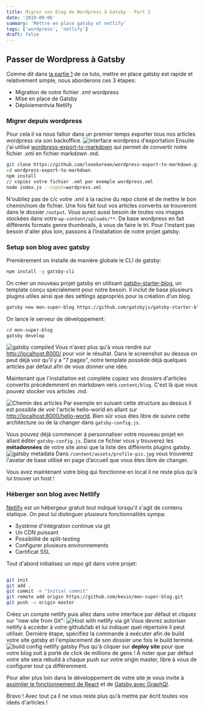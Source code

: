 ```yaml
---
title: Migrer son blog de Wordpress à Gatsby - Part 2
date: '2019-09-06'
summary: 'Mettre en place gatsby et netlify'
tags: ['wordpress', 'netlify']
draft: false
---
```


## Passer de Wordpress à Gatsby

Comme dit dans [la partie 1](/migrer-son-blog-de-wordpress-a-gatsby-part-1/) de ce tuto, mettre en place gatsby est rapide et relativement simple, nous aborderons ces 3 étapes:

- Migration de notre fichier .xml wordpress
- Mise en place de Gatsby
- Déploiementvia Netlify

### Migrer depuis wordpress

Pour cela il va nous falloir dans un premier temps exporter tous nos articles wordpress via son backoffice.
![interface wordpress d'exportation](/static/images/articles/exporter_wordpress.png)
Ensuite j'ai utilisé [wordpress-export-to-markdown](https://github.com/lonekorean/wordpress-export-to-markdown) qui permet de convertir notre fichier .xml en fichier markdown .md.

```bash
git clone https://github.com/lonekorean/wordpress-export-to-markdown.git
cd wordpress-export-to-markdown
npm install
// copiez votre fichier .xml par exemple wordpress.xml
node index.js --input=wordpress.xml
```

N'oubliez pas de c/c votre .xml à la racine du repo cloné et de mettre le bon chemin/nom de fichier. Une fois fait tout vos articles convertis se trouveront dans le dossier `/output`.
Vous aurez aussi besoin de toutes vos images stockées dans votre `wp-content/uploads/**`. De base wordpress en fait différents formats genre thumbnails, à vous de faire le tri.
Pour l'instant pas besoin d'aller plus loin, passons à l’installation de notre projet gatsby.

### Setup son blog avec gatsby

Premièrement on installe de manière globale le CLI de gatsby:

```bash
npm install -g gatsby-cli
```

On créer un nouveau projet gatsby en utilisant [gatsby-starter-blog](https://github.com/gatsbyjs/gatsby-starter-blog), un template conçu spécialement pour notre besoin. Il inclut de base plusieurs plugins utiles ainsi que des settings appropriés pour la création d'un blog.

```bash
gatsby new mon-super-blog https://github.com/gatsbyjs/gatsby-starter-blog
```

On lance le serveur de développement:

```bash
cd mon-super-blog
gatsby develop
```

![gatsby compiled](/static/images/articles/gatsby_develop_success.png)
Vous n'avez plus qu'à vous rendre sur [http://localhost:8000/](http://localhost:8000/) pour voir le résultat.
Dans le screenshot au dessus on peut déjà voir qu'il y a "7 pages", notre template possède déjà quelques articles par défaut afin de vous donner une idée.

Maintenant que l'installation est complète copiez vos dossiers d'articles convertis précédemment en markdown vers `content/blog`. C'est là que vous pouvez stocker vos articles .md.

![Chemin des articles](/static/images/articles/gatsby_articles_path.png)
Par exemple en suivant cette structure au dessus il est possible de voir l'article hello-world en allant sur [http://localhost:8000/hello-world](http://localhost:8000/hello-world). Bien sûr vous êtes libre de suivre cette architecture ou de la changer dans `gatsby-config.js`.

Vous pouvez déjà commencer à personnaliser votre nouveau projet en allant éditer `gatsby-config.js`. Dans ce fichier vous y trouverez les **métadonnées** de votre site ainsi que la liste des différents plugins gatsby.
![gatsby metadata](/static/images/articles/metadata_gatsby.png)
Dans `/content/assets/profile-pic.jpg` vous trouverez l'avatar de base utilisé en page d’accueil que vous êtes libre de changer.

Vous avez maintenant votre blog qui fonctionne en local il ne reste plus qu'à lui trouver un host !

### Héberger son blog avec Netlify

[Netlify](https://www.netlify.com/) est un hébergeur gratuit tout indiqué lorsqu'il s'agit de contenu statique. On peut lui distinguer plusieurs fonctionnalités sympa:

- Système d'intégration continue via git
- Un CDN puissant
- Possibilité de split-testing
- Configurer plusieurs environnements
- Certificat SSL

Tout d'abord initialisez un repo git dans votre projet:

```bash

git init
git add .
git commit -m "Initial commit"
git remote add origin https://github.com/kevin/mon-super-blog.git
git push -u origin master

```

Créez un compte netlify puis allez dans votre interface par défaut et cliquez sur "new site from Git":
![Host with netlify via git](/static/images/articles/netlify_new_site_git.png)
Vous devrez autoriser netlify à accéder à votre github/lab et lui indiquer quel répertoire il peut utiliser. Dernière étape, spécifiez la commande à exécuter afin de build votre site gatsby et l'emplacement de son dossier une fois le build terminé.
![build config netlify gatsby](/static/images/articles/netlify_deploy_site.png)
Plus qu'à cliquer sur **deploy site** pour que votre blog soit à porté de click de millions de gens !
À noter que par défaut votre site sera rebuild à chaque push sur votre origin master, libre à vous de configurer tout ça différemment.

Pour aller plus loin dans le développement de votre site je vous invite à [assimiler le fonctionnement de React](https://reactjs.org/tutorial/tutorial.html) et de [Gatsby avec GraphQl](https://www.gatsbyjs.org/tutorial/).

Bravo ! Avec tout ça il ne vous reste plus qu'à mettre par écrit toutes vos ideés d'articles !

